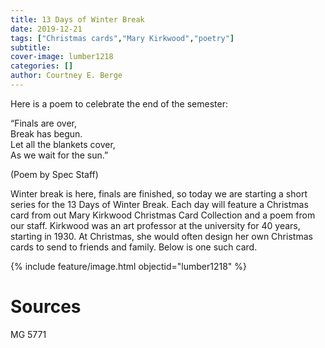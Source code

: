```yaml
---
title: 13 Days of Winter Break
date: 2019-12-21
tags: ["Christmas cards","Mary Kirkwood","poetry"]
subtitle: 
cover-image: lumber1218
categories: []
author: Courtney E. Berge
---
```


Here is a poem to celebrate the end of the semester:

“Finals are over,<br/>
Break has begun.<br/>
Let all the blankets cover,<br/>
As we wait for the sun.”

(Poem by Spec Staff)

Winter break is here, finals are finished, so today we are starting a short series for the 13 Days of Winter Break. Each day will feature a Christmas card from out Mary Kirkwood Christmas Card Collection and a poem from our staff. Kirkwood was an art professor at the university for 40 years, starting in 1930.  At Christmas, she would often design her own Christmas cards to send to friends and family. Below is one such card. 

{% include feature/image.html objectid="lumber1218" %}

# Sources

MG 5771